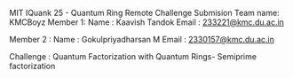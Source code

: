 MIT IQuank 25 - Quantum Ring Remote Challenge Submision
Team name: KMCBoyz
Member 1:
Name  :  Kaavish Tandok
Email :  233221@kmc.du.ac.in

Member 2 : 
Name   : Gokulpriyadharsan M
Email  : 2330157@kmc.du.ac.in

Challenge : Quantum Factorization with Quantum Rings- Semiprime factorization
